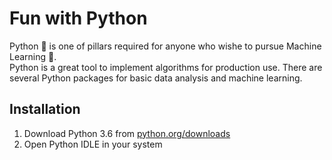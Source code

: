 <h1>Fun with Python</h1>

Python 🐍   is one of pillars required for anyone who wishe to pursue Machine Learning 🤖.<br>
Python is a great tool to implement algorithms for production use. There are several Python packages for basic data analysis and machine learning.

## Installation
1. Download Python 3.6 from [python.org/downloads](https://python.org/downloads)
2. Open Python IDLE in your system

